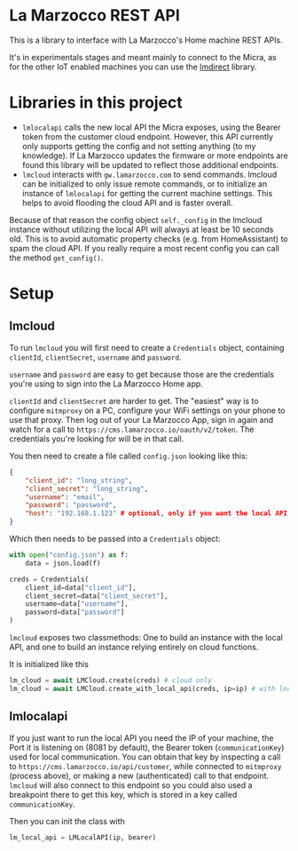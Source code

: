 # La Marzocco REST API
This is a library to interface with La Marzocco's Home machine REST APIs.

It's in experimentals stages and meant mainly to connect to the Micra, as for the other IoT enabled machines you can use the [lmdirect](https://github.com/rccoleman/lmdirect) library.

# Libraries in this project
- `lmlocalapi` calls the new local API the Micra exposes, using the Bearer token from the customer cloud endpoint. However, this API currently only supports getting the config and not setting anything (to my knowledge). If La Marzocco updates the firmware or more endpoints are found this library will be updated to reflect those additional endpoints.
- `lmcloud` interacts with `gw.lamarzocco.com` to send commands. lmcloud can be initialized to only issue remote commands, or to initialize an instance of `lmlocalapi` for getting the current machine settings. This helps to avoid flooding the cloud API and is faster overall.

Because of that reason the config object `self._config` in the lmcloud instance without utilizing the local API will always at least be 10 seconds old. This is to avoid automatic property checks (e.g. from HomeAssistant) to spam the cloud API. If you really require a most recent config you can call the method `get_config()`.

# Setup

## lmcloud
To run `lmcloud` you will first need to create a `Credentials` object, containing `clientId`, `clientSecret`, `username` and `password`.

`username` and `password` are easy to get because those are the credentials you're using to sign into the La Marzocco Home app.

`clientId` and `clientSecret` are harder to get. The "easiest" way is to configure `mitmproxy` on a PC, configure your WiFi settings on your phone to use that proxy. Then log out of your La Marzocco App, sign in again and watch for a call to `https://cms.lamarzocco.io/oauth/v2/token`. The  credentials you're looking for will be in that call.

You then need to create a file called `config.json` looking like this:
```json
{
    "client_id": "long_string",
    "client_secret": "long_string",
    "username": "email",
    "password": "password",
    "host": "192.168.1.123" # optional, only if you want the local API
}
```

Which then needs to be passed into a `Credentials` object:

```python
with open("config.json") as f:
    data = json.load(f)

creds = Credentials(
    client_id=data["client_id"],
    client_secret=data["client_secret"],
    username=data["username"],
    password=data["password"]
)

```

`lmcloud` exposes two classmethods: One to build an instance with the local API, and one to build an instance relying entirely on cloud functions. 

It is initialized like this
```python
lm_cloud = await LMCloud.create(creds) # cloud only
lm_cloud = await LMCloud.create_with_local_api(creds, ip=ip) # with local API
```

## lmlocalapi
If you just want to run the local API you need the IP of your machine, the Port it is listening on (8081 by default), the Bearer token (`communicationKey`) used for local communication. 
You can obtain that key by inspecting a call to `https://cms.lamarzocco.io/api/customer`, while connected to `mitmproxy` (process above), or making a new (authenticated) call to that endpoint. `lmcloud` will also connect to this endpoint so you could also used a breakpoint there to get this key, which is stored in a key called `communicationKey`.

Then you can init the class with 
```python
lm_local_api = LMLocalAPI(ip, bearer)
```